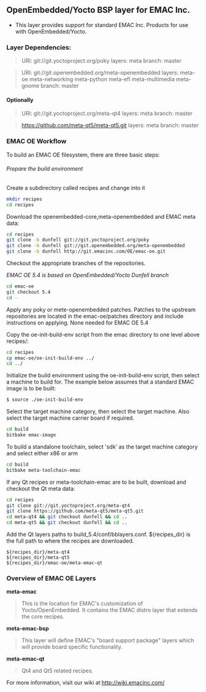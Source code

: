 ## OpenEmbedded/Yocto BSP layer for EMAC Inc.

- This layer provides support for standard EMAC Inc. Products for use with OpenEmbedded/Yocto.

### Layer Dependencies:

>URI: git://git.yoctoproject.org/poky
layers: meta
branch: master

>URI: git://git.openembedded.org/meta-openembedded
layers: meta-oe meta-networking meta-python meta-efl meta-multimedia meta-gnome
branch: master

#### Optionally
>URI: git://git.yoctoproject.org/meta-qt4
layers: meta
branch: master

>https://github.com/meta-qt5/meta-qt5.git
layers: meta
branch: master

### EMAC OE Workflow

To build an EMAC OE filesystem, there are three basic steps:

###### Prepare the build environment
Create a subdirectory called recipes and change into it
```sh
mkdir recipes
cd recipes
```
Download the openembedded-core,meta-openembedded and EMAC meta data:
```sh
cd recipes
git clone -b dunfell git://git.yoctoproject.org/poky
git clone -b dunfell git://git.openembedded.org/meta-openembedded
git clone -b dunfell http://git.emacinc.com/OE/emac-oe.git
```
Checkout the appropriate branches of the repositories.

*EMAC OE 5.4 is based on OpenEmbedded/Yocto Dunfell branch*
```sh
cd emac-oe
git checkout 5.4
cd -
```
Apply any poky or mete-openembedded patches. Patches to the upstream repositories are located in the emac-oe/patches directory and include instructions on applying.
None needed for EMAC OE 5.4

Copy the oe-init-build-env script from the emac directory to one level above recipes/:
```sh
cd recipes
cp emac-oe/oe-init-build-env ../
cd ../
```
Initialize the build environment using the oe-init-build-env script, then select a machine to build for. The example below assumes that a standard EMAC image is to be built:
```sh
$ source ./oe-init-build-env
```
Select the target machine category, then select the target machine. Also select the target machine carrier board if required.

```sh
cd build
bitbake emac-image
```
To build a standalone toolchain, select 'sdk' as the target machine category and select either x86 or arm
```sh
cd build
bitbake meta-toolchain-emac
```

If any Qt recipes or meta-toolchain-emac are to be built, download and checkout the Qt meta data:
```sh
cd recipes
git clone git://git.yoctoproject.org/meta-qt4
git clone https://github.com/meta-qt5/meta-qt5.git
cd meta-qt4 && git checkout dunfell && cd ..
cd meta-qt5 && git checkout dunfell && cd ..
```
Add the Qt layers paths to build_5.4/conf/bblayers.conf. ${recipes_dir} is the full path to where the recipes are downloaded.
```
${recipes_dir}/meta-qt4
${recipes_dir}/meta-qt5
${recipes_dir}/emac-oe/meta-emac-qt
```

### Overview of EMAC OE Layers

**meta-emac**

> This is the location for EMAC's customization of Yocto/OpenEmbedded.
>It contains the EMAC distro layer that extends the core recipes.

**meta-emac-bsp**

> This layer will define EMAC's "board support package" layers which will provide board specific functionality.

**meta-emac-qt**

> Qt4 and Qt5 related recipes.

For more information, visit our wiki at http://wiki.emacinc.com/
